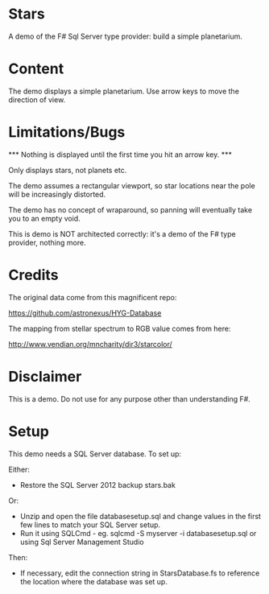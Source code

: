 Stars
=====

A demo of the F# Sql Server type provider: build a simple planetarium.

Content
=======

The demo displays a simple planetarium.  Use arrow keys to move the direction of view.

Limitations/Bugs
================

*** Nothing is displayed until the first time you hit an arrow key. ***

Only displays stars, not planets etc.

The demo assumes a rectangular viewport, so star locations near the pole will be increasingly distorted.

The demo has no concept of wraparound, so panning will eventually take you to an empty void.

This is demo is NOT architected correctly: it's a demo of the F# type provider, nothing more.

Credits
=======

The original data come from this magnificent repo:

https://github.com/astronexus/HYG-Database

The mapping from stellar spectrum to RGB value comes from here:

http://www.vendian.org/mncharity/dir3/starcolor/

Disclaimer
==========

This is a demo.  Do not use for any purpose other than understanding F#.

Setup
=====

This demo needs a SQL Server database. To set up:

Either: 

- Restore the SQL Server 2012 backup stars.bak

Or:

- Unzip and open the file databasesetup.sql and change values in the first few lines to match your SQL Server setup.
- Run it using SQLCmd - eg. sqlcmd -S myserver -i databasesetup.sql or using Sql Server Management Studio

Then:

- If necessary, edit the connection string in StarsDatabase.fs to reference the location where the database was set up.
